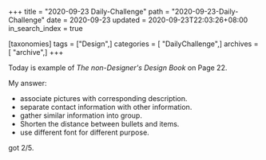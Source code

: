 +++
title = "2020-09-23 Daily-Challenge"
path = "2020-09-23-Daily-Challenge"
date = 2020-09-23
updated = 2020-09-23T22:03:26+08:00
in_search_index = true

[taxonomies]
tags = ["Design",]
categories = [ "DailyChallenge",]
archives = [ "archive",]
+++

Today is example of *The non-Designer's Design Book* on Page 22.

<!-- more -->

My answer:
  - associate pictures with corresponding description.
  - separate contact information with other information.
  - gather similar information into group.
  - Shorten the distance between bullets and items.
  - use different font for different purpose.

got 2/5.